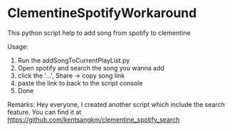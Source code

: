 # ClementineSpotifyWorkaround
This python script help to add song from spotify to clementine

Usage:

1) Run the addSongToCurrentPlayList.py
2) Open spotify and search the song you wanna add
3) click the '...', Share -> copy song link
4) paste the link to back to the script console
5) Done



Remarks:
Hey everyone, I created another script which include the search feature. You can find it at
https://github.com/kentsangkm/clementine_spotify_search

